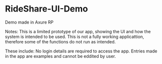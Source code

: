 # RideShare-UI-Demo
Demo made in Axure RP

Notes: 
This is a limited prototype of our app, showing the UI and how the system is intended to be used. 
This is not a fully working applicattion, therefore some of the functions do not run as intended.

These include:
No login details are required to access the app.
Entries made in the app are examples and cannot be eddited by user.
